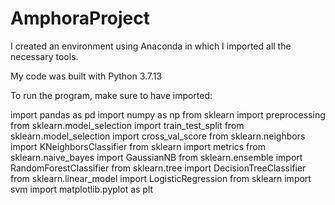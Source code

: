 # AmphoraProject

I created an environment using Anaconda in which I imported all the necessary tools.

My code was built with Python 3.7.13

To run the program, make sure to have imported:

import pandas as pd 
import numpy as np 
from sklearn import preprocessing
from sklearn.model_selection import train_test_split
from sklearn.model_selection import cross_val_score
from sklearn.neighbors import KNeighborsClassifier
from sklearn import metrics
from sklearn.naive_bayes import GaussianNB
from sklearn.ensemble import RandomForestClassifier
from sklearn.tree import DecisionTreeClassifier
from sklearn.linear_model import LogisticRegression
from sklearn import svm
import matplotlib.pyplot as plt
